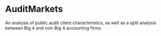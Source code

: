 # AuditMarkets
An analysis of public audit client characteristics, as well as a split analysis between Big 4 and non-Big 4 accounting firms.
